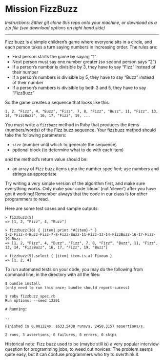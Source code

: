 # Mission FizzBuzz

*Instructions: Either git clone this repo onto your machine, or download as a zip file (see download options on right hand side)*

---

Fizz buzz is a simple children’s game where everyone sits in a circle, and each person takes a turn saying numbers in increasing order. The rules are:

- First person starts the game by saying “1”
- Next person must say one number greater (so second person says “2”)
- If a person’s number is divisible by 3, they have to say “Fizz” instead of their number
- If a person’s numbers is divisible by 5, they have to say “Buzz” instead of their number
- If a person’s numbers is divisible by both 3 and 5, they have to say “FizzBuzz”

So the game creates a sequence that looks like this:

`1, 2, "Fizz", 4, "Buzz", "Fizz", 7, 8, "Fizz", "Buzz", 11, "Fizz", 13, 14, "FizzBuzz", 16, 17, "Fizz", 19, ...`

You must write a `fizzbuzz` method in Ruby that produces the items (numbers/words) of the Fizz buzz sequence. Your fizzbuzz method should take the following parameters:
- `size` (number until which to generate the sequence)
- optional block (to determine what to do with each item)

and the method’s return value should be:
- an array of Fizz buzz items upto the number specified; use numbers and strings as appropriate

Try writing a very simple version of the algorithm first, and make sure everything works.  Only make your code ‘clean’ (not ‘clever’) after you have got it working! Remember always that the code in our class is for other programmers to read.

Here are some test cases and sample outputs:

```
> fizzbuzz(5)
=> [1, 2, "Fizz", 4, "Buzz"]

> fizzbuzz(20) { |item| print "#{item}-" }
1-2-Fizz-4-Buzz-Fizz-7-8-Fizz-Buzz-11-Fizz-13-14-FizzBuzz-16-17-Fizz-19-Buzz-
=> [1, 2, "Fizz", 4, "Buzz", "Fizz", 7, 8, "Fizz", "Buzz", 11, "Fizz", 13, 14, "FizzBuzz", 16, 17, "Fizz", 19, "Buzz"]

> fizzbuzz(5).select { |item| item.is_a? Fixnum }
=> [1, 2, 4]
```

To run automated tests on your code, you may do the following from command line, in the directory with all the files:
```
$ bundle install
(only need to run this once; bundle should report sucess)

$ ruby fizzbuzz_spec.rb
Run options: --seed 13291

# Running:

..

Finished in 0.001224s, 1633.5438 runs/s, 2450.3157 assertions/s.

2 runs, 3 assertions, 0 failures, 0 errors, 0 skips

```

Historical note:  Fizz buzz used to be (maybe still is) a very popular interview question for programming jobs, to weed out novices.  The problem seems quite easy, but it can confuse programmers who try to overthink it.
